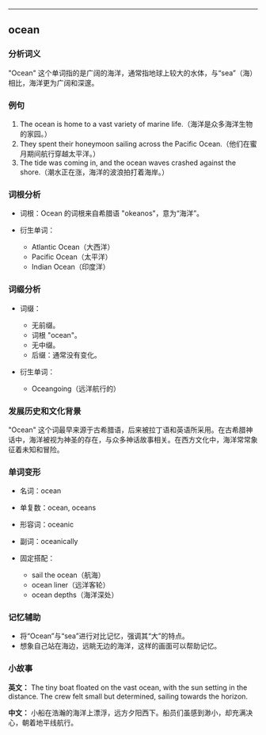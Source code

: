 
---------------
## ocean
### 分析词义
"Ocean" 这个单词指的是广阔的海洋，通常指地球上较大的水体，与“sea”（海）相比，海洋更为广阔和深邃。

### 例句
1. The ocean is home to a vast variety of marine life.（海洋是众多海洋生物的家园。）
2. They spent their honeymoon sailing across the Pacific Ocean.（他们在蜜月期间航行穿越太平洋。）
3. The tide was coming in, and the ocean waves crashed against the shore.（潮水正在涨，海洋的波浪拍打着海岸。）

### 词根分析
- 词根：Ocean 的词根来自希腊语 "okeanos"，意为“海洋”。

- 衍生单词：
  - Atlantic Ocean（大西洋）
  - Pacific Ocean（太平洋）
  - Indian Ocean（印度洋）

### 词缀分析
- 词缀：
  - 无前缀。
  - 词根 "ocean"。
  - 无中缀。
  - 后缀：通常没有变化。

- 衍生单词：
  - Oceangoing（远洋航行的）

### 发展历史和文化背景
"Ocean" 这个词最早来源于古希腊语，后来被拉丁语和英语所采用。在古希腊神话中，海洋被视为神圣的存在，与众多神话故事相关。在西方文化中，海洋常常象征着未知和冒险。

### 单词变形
- 名词：ocean
- 单复数：ocean, oceans
- 形容词：oceanic
- 副词：oceanically

- 固定搭配：
  - sail the ocean（航海）
  - ocean liner（远洋客轮）
  - ocean depths（海洋深处）

### 记忆辅助
- 将“Ocean”与“sea”进行对比记忆，强调其“大”的特点。
- 想象自己站在海边，远眺无边的海洋，这样的画面可以帮助记忆。

### 小故事
**英文：** The tiny boat floated on the vast ocean, with the sun setting in the distance. The crew felt small but determined, sailing towards the horizon.

**中文：** 小船在浩瀚的海洋上漂浮，远方夕阳西下。船员们虽感到渺小，却充满决心，朝着地平线航行。

